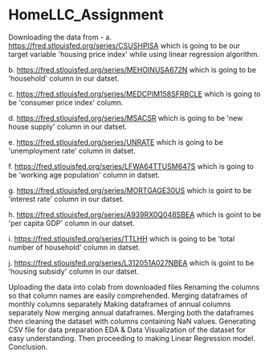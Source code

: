 # HomeLLC_Assignment
Downloading the data from -
a. https://fred.stlouisfed.org/series/CSUSHPISA which is going to be our target variable 'housing price index' while using linear regression algorithm.

b. https://fred.stlouisfed.org/series/MEHOINUSA672N which is going to be 'household' column in our datset.

c. https://fred.stlouisfed.org/series/MEDCPIM158SFRBCLE which is going to be 'consumer price index' column.

d. https://fred.stlouisfed.org/series/MSACSR which is going to be 'new house supply' column in our datset.

e. https://fred.stlouisfed.org/series/UNRATE which is going to be 'unemployment rate' column in datset.

f. https://fred.stlouisfed.org/series/LFWA64TTUSM647S which is going to be 'working age population' column in datset.

g. https://fred.stlouisfed.org/series/MORTGAGE30US which is goint to be 'interest rate' column in our datset.

h. https://fred.stlouisfed.org/series/A939RX0Q048SBEA which is goint to be 'per capita GDP' column in our datset.

i. https://fred.stlouisfed.org/series/TTLHH which is going to be 'total number of household' column in datset.

j. https://fred.stlouisfed.org/series/L312051A027NBEA which is goint to be 'housing subsidy' column in our datset.

Uploading the data into colab from downloaded files
Renaming the columns so that column names are easily comprehended.
Merging dataframes of monthly columns separately
Making dataframes of annual columns separately
Now merging annual dataframes.
Merging both the dataframes then cleaning the dataset with columns containing NaN values.
Generating CSV file for data preparation
EDA & Data Visualization of the dataset for easy understanding.
Then proceeding to making Linear Regression model.
Conclusion.
